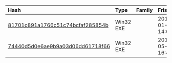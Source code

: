 |Hash|Type|Family|Frist_Seen|Name|
|:--|:--|:--|:--|:--|
|[81701c891a1766c51c74bcfaf285854b](https://www.virustotal.com/gui/file/81701c891a1766c51c74bcfaf285854b)|Win32 EXE||2019-01-07 14:01:25|ScreenBooking.exe|
|[74440d5d0e6ae9b9a03d06dd61718f66](https://www.virustotal.com/gui/file/74440d5d0e6ae9b9a03d06dd61718f66)|Win32 EXE||2018-05-25 16:44:10|Revenge@2.0.exe|

